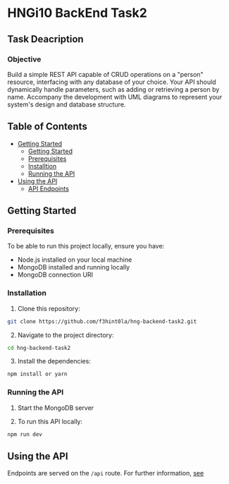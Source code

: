 # HNGi10 BackEnd Task2

## Task Deacription

### Objective

Build a simple REST API capable of CRUD operations on a "person" resource, interfacing with any database of your choice. Your API should dynamically handle parameters, such as adding or retrieving a person by name. Accompany the development with UML diagrams to represent your system's design and database structure.


## Table of Contents

- [Getting Started](#gettung-started)
  - [Getting Started](#gettung-started)
  - [Prerequisites](#prerequisites)
  - [Installtion](#installation)
  - [Running the API](#running-the-api)
- [Using the API](#using-the-api)
  - [API Endpoints](#api-endpoints)

## Getting Started

### Prerequisites

To be able to run this project locally, ensure you have:

- Node.js installed on your local machine
- MongoDB installed and running locally
- MongoDB connection URI

### Installation

1. Clone this repository:
 
```sh
git clone https://github.com/f3hint0la/hng-backend-task2.git
```

2. Navigate to the project directory:
```sh
cd hng-backend-task2
```

3. Install the dependencies:
```sh
npm install or yarn
```

### Running the API
1. Start the MongoDB server

2. To run this API locally:
```sh
npm run dev
```

## Using the API

Endpoints are served on the `/api` route. For further information, [see](https://f3hint0la/blob/main/DOCUMENTATATION.md)
